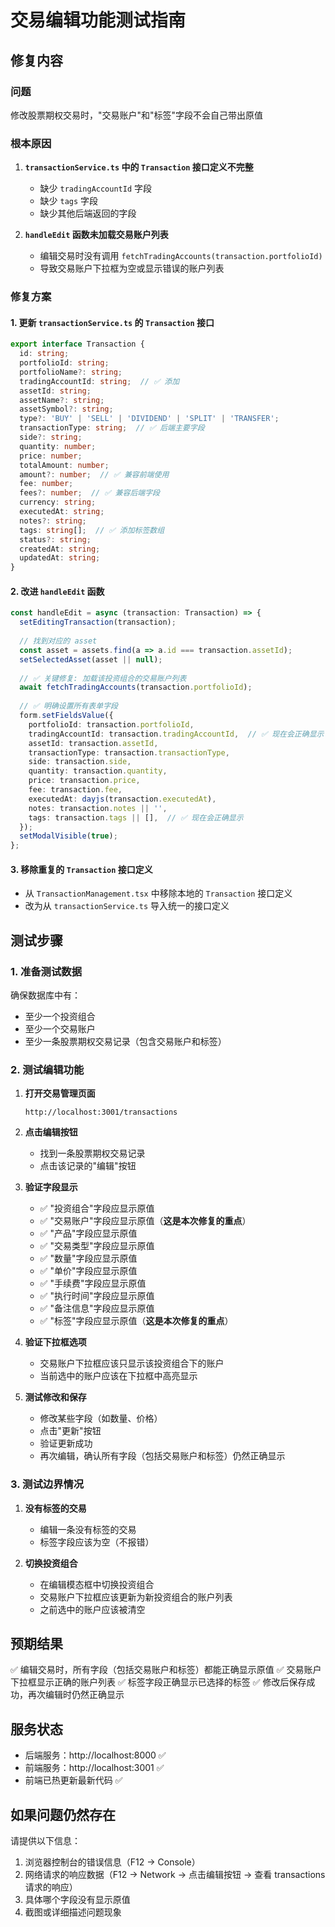 # 交易编辑功能测试指南

## 修复内容

### 问题
修改股票期权交易时，"交易账户"和"标签"字段不会自己带出原值

### 根本原因
1. **`transactionService.ts` 中的 `Transaction` 接口定义不完整**
   - 缺少 `tradingAccountId` 字段
   - 缺少 `tags` 字段
   - 缺少其他后端返回的字段

2. **`handleEdit` 函数未加载交易账户列表**
   - 编辑交易时没有调用 `fetchTradingAccounts(transaction.portfolioId)`
   - 导致交易账户下拉框为空或显示错误的账户列表

### 修复方案

#### 1. 更新 `transactionService.ts` 的 `Transaction` 接口
```typescript
export interface Transaction {
  id: string;
  portfolioId: string;
  portfolioName?: string;
  tradingAccountId: string;  // ✅ 添加
  assetId: string;
  assetName?: string;
  assetSymbol?: string;
  type?: 'BUY' | 'SELL' | 'DIVIDEND' | 'SPLIT' | 'TRANSFER';
  transactionType: string;  // ✅ 后端主要字段
  side?: string;
  quantity: number;
  price: number;
  totalAmount: number;
  amount?: number;  // ✅ 兼容前端使用
  fee: number;
  fees?: number;  // ✅ 兼容后端字段
  currency: string;
  executedAt: string;
  notes?: string;
  tags: string[];  // ✅ 添加标签数组
  status?: string;
  createdAt: string;
  updatedAt: string;
}
```

#### 2. 改进 `handleEdit` 函数
```typescript
const handleEdit = async (transaction: Transaction) => {
  setEditingTransaction(transaction);
  
  // 找到对应的 asset
  const asset = assets.find(a => a.id === transaction.assetId);
  setSelectedAsset(asset || null);
  
  // ✅ 关键修复: 加载该投资组合的交易账户列表
  await fetchTradingAccounts(transaction.portfolioId);
  
  // ✅ 明确设置所有表单字段
  form.setFieldsValue({
    portfolioId: transaction.portfolioId,
    tradingAccountId: transaction.tradingAccountId,  // ✅ 现在会正确显示
    assetId: transaction.assetId,
    transactionType: transaction.transactionType,
    side: transaction.side,
    quantity: transaction.quantity,
    price: transaction.price,
    fee: transaction.fee,
    executedAt: dayjs(transaction.executedAt),
    notes: transaction.notes || '',
    tags: transaction.tags || [],  // ✅ 现在会正确显示
  });
  setModalVisible(true);
};
```

#### 3. 移除重复的 `Transaction` 接口定义
- 从 `TransactionManagement.tsx` 中移除本地的 `Transaction` 接口定义
- 改为从 `transactionService.ts` 导入统一的接口定义

## 测试步骤

### 1. 准备测试数据
确保数据库中有：
- 至少一个投资组合
- 至少一个交易账户
- 至少一条股票期权交易记录（包含交易账户和标签）

### 2. 测试编辑功能

1. **打开交易管理页面**
   ```
   http://localhost:3001/transactions
   ```

2. **点击编辑按钮**
   - 找到一条股票期权交易记录
   - 点击该记录的"编辑"按钮

3. **验证字段显示**
   - ✅ "投资组合"字段应显示原值
   - ✅ "交易账户"字段应显示原值（**这是本次修复的重点**）
   - ✅ "产品"字段应显示原值
   - ✅ "交易类型"字段应显示原值
   - ✅ "数量"字段应显示原值
   - ✅ "单价"字段应显示原值
   - ✅ "手续费"字段应显示原值
   - ✅ "执行时间"字段应显示原值
   - ✅ "备注信息"字段应显示原值
   - ✅ "标签"字段应显示原值（**这是本次修复的重点**）

4. **验证下拉框选项**
   - 交易账户下拉框应该只显示该投资组合下的账户
   - 当前选中的账户应该在下拉框中高亮显示

5. **测试修改和保存**
   - 修改某些字段（如数量、价格）
   - 点击"更新"按钮
   - 验证更新成功
   - 再次编辑，确认所有字段（包括交易账户和标签）仍然正确显示

### 3. 测试边界情况

1. **没有标签的交易**
   - 编辑一条没有标签的交易
   - 标签字段应该为空（不报错）

2. **切换投资组合**
   - 在编辑模态框中切换投资组合
   - 交易账户下拉框应该更新为新投资组合的账户列表
   - 之前选中的账户应该被清空

## 预期结果

✅ 编辑交易时，所有字段（包括交易账户和标签）都能正确显示原值
✅ 交易账户下拉框显示正确的账户列表
✅ 标签字段正确显示已选择的标签
✅ 修改后保存成功，再次编辑时仍然正确显示

## 服务状态

- 后端服务：http://localhost:8000 ✅
- 前端服务：http://localhost:3001 ✅
- 前端已热更新最新代码 ✅

## 如果问题仍然存在

请提供以下信息：
1. 浏览器控制台的错误信息（F12 -> Console）
2. 网络请求的响应数据（F12 -> Network -> 点击编辑按钮 -> 查看 transactions 请求的响应）
3. 具体哪个字段没有显示原值
4. 截图或详细描述问题现象
